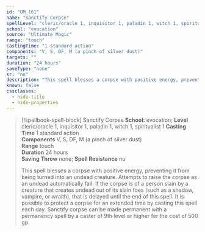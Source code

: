 ```yaml
---
id: "UM_161"
name: "Sanctify Corpse"
spellLevel: "cleric/oracle 1, inquisitor 1, paladin 1, witch 1, spiritualist 1"
school: "evocation"
source: "Ultimate Magic"
range: "touch"
castingTime: "1 standard action"
components: "V, S, DF, M (a pinch of silver dust)"
targets: ""
duration: "24 hours"
saveType: "none"
sr: "no"
description: "This spell blesses a corpse with positive energy, preventing it from being turned into an undead creature. Attempts to raise the corpse as an undead automatically fail. If the corpse is of a person slain by a creature that creates undead out of its slain foes (such as a shadow, vampire, or wraith), that is delayed until the end of this spell. It is possible to protect a corpse for an extended time by casting this spell each day.  Sanctify corpse can be made permanent with a permanency spell by a caster of 9th level or higher for the cost of 500 gp."
known: false
cssclasses:
  - hide-title
  - hide-properties
---
```


> [!spellbook-spell-block] Sanctify Corpse
> **School:** evocation; **Level** cleric/oracle 1, inquisitor 1, paladin 1, witch 1, spiritualist 1
> **Casting Time** 1 standard action  
> **Components** V, S, DF, M (a pinch of silver dust)  
> **Range** touch  
> **Duration** 24 hours  
> **Saving Throw** none; **Spell Resistance** no
> 
> This spell blesses a corpse with positive energy, preventing it from being turned into an undead creature. Attempts to raise the corpse as an undead automatically fail. If the corpse is of a person slain by a creature that creates undead out of its slain foes (such as a shadow, vampire, or wraith), that is delayed until the end of this spell. It is possible to protect a corpse for an extended time by casting this spell each day.  Sanctify corpse can be made permanent with a permanency spell by a caster of 9th level or higher for the cost of 500 gp.